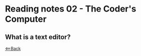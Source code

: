 # Reading notes 02 - The Coder's Computer

## What is a text editor?
















[<==Back](README.md)
